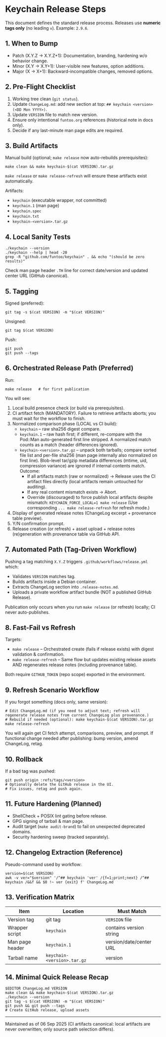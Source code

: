 # Keychain Release Steps

This document defines the standard release process. Releases use **numeric tags only** (no leading `v`). Example: `2.9.6`.

## 1. When to Bump
- Patch (X.Y.Z -> X.Y.Z+1): Documentation, branding, hardening w/o behavior change.
- Minor (X.Y -> X.Y+1): User-visible new features, option additions.
- Major (X -> X+1): Backward-incompatible changes, removed options.

## 2. Pre-Flight Checklist
1. Working tree clean (`git status`).
2. Update `ChangeLog.md`: add new section at top: `## keychain <version> (<DD Mon YYYY>)`.
3. Update `VERSION` file to match new version.
4. Ensure only intentional `funtoo.org` references (historical note in docs only).
5. Decide if any last-minute man page edits are required.

## 3. Build Artifacts
Manual build (optional; `make release` now auto-rebuilds prerequisites):
```
make clean && make keychain-$(cat VERSION).tar.gz
```
`make release` or `make release-refresh` will ensure these artifacts exist automatically.

Artifacts:
- `keychain` (executable wrapper, not committed)
- `keychain.1` (man page)
- `keychain.spec`
- `keychain.txt`
- `keychain-<version>.tar.gz`

## 4. Local Sanity Tests
```
./keychain --version
./keychain --help | head -20
grep -R "github.com/funtoo/keychain" . && echo "(should be zero results)"
```
Check man page header `.TH` line for correct date/version and updated center URL (GitHub canonical).

## 5. Tagging
Signed (preferred):
```
git tag -s $(cat VERSION) -m "$(cat VERSION)"
```
Unsigned:
```
git tag $(cat VERSION)
```
Push:
```
git push
git push --tags
```

## 6. Orchestrated Release Path (Preferred)
Run:
```
make release   # for first publication
```
You will see:
1. Local build presence check (or build via prerequisites).
2. CI artifact fetch (MANDATORY). Failure to retrieve artifacts aborts; you must wait for the workflow to finish.
3. Normalized comparison phase (LOCAL vs CI build):
   * `keychain` – raw sha256 digest compare.
   * `keychain.1` – raw hash first; if different, re-compare with the Pod::Man auto-generated first line stripped. A normalized match counts as a match (header differences ignored).
   * `keychain-<version>.tar.gz` – unpack both tarballs; compare sorted file list and per-file sha256 (man page internally also normalized on first line). Blob-level tar/gzip metadata differences (mtime, uid, compression variance) are ignored if internal contents match.
   Outcome:
     - If all artifacts match (raw or normalized) -> Release uses the CI artifact files directly (local artifacts remain untouched for auditing).
     - If any real content mismatch exists -> Abort.
     - Override (discouraged) to force publish local artifacts despite mismatch: `KEYCHAIN_FORCE_LOCAL=1 make release`
   (Use corresponding `... make release-refresh` for refresh mode.)
4. Display of generated release notes (ChangeLog excerpt + provenance table preview).
5. Y/N confirmation prompt.
6. Release creation (or refresh) + asset upload + release notes (re)generation with provenance table via GitHub API.

## 7. Automated Path (Tag-Driven Workflow)
Pushing a tag matching `X.Y.Z` triggers `.github/workflows/release.yml` which:
- Validates `VERSION` matches tag.
- Builds artifacts inside a Debian container.
- Extracts ChangeLog section into `.release-notes.md`.
- Uploads a private workflow artifact bundle (NOT a published GitHub Release).

Publication only occurs when you run `make release` (or refresh) locally; CI never auto-publishes.

## 8. Fast-Fail vs Refresh
Targets:
- `make release` – Orchestrated create (fails if release exists) with digest validation & confirmation.
- `make release-refresh` – Same flow but updates existing release assets AND regenerates release notes (including provenance table).

Both require `GITHUB_TOKEN` (repo scope) exported in the environment.

## 9. Refresh Scenario Workflow
If you forgot something (docs only, same version):
```
# Edit ChangeLog.md (if you need to adjust text; refresh will regenerate release notes from current ChangeLog plus provenance.)
# Rebuild if needed (optional): make keychain-$(cat VERSION).tar.gz
make release-refresh
```
You will again get CI fetch attempt, comparisons, preview, and prompt.
If functional change needed after publishing: bump version, amend ChangeLog, retag.

## 10. Rollback
If a bad tag was pushed:
```
git push origin :refs/tags/<version>
# Optionally delete the GitHub release in the UI.
# Fix issues, retag and push again.
```

## 11. Future Hardening (Planned)
- ShellCheck + POSIX lint gating before release.
- GPG signing of tarball & man page.
- Audit target (`make audit-brand`) to fail on unexpected deprecated domains.
- Security hardening sweep (tracked separately).

## 12. Changelog Extraction (Reference)
Pseudo-command used by workflow:
```
version=$(cat VERSION)
awk -v ver="$version" '/^## keychain 'ver' /{f=1;print;next} /^## keychain /&&f && $0 !~ ver {exit} f' ChangeLog.md
```

## 13. Verification Matrix
| Item | Location | Must Match |
|------|----------|-----------|
| Version tag | git tag | `VERSION` file |
| Wrapper script | `keychain` | contains version string |
| Man page header | `keychain.1` | version/date/center URL |
| Tarball name | `keychain-<version>.tar.gz` | version |

## 14. Minimal Quick Release Recap
```
$EDITOR ChangeLog.md VERSION
make clean && make keychain-$(cat VERSION).tar.gz
./keychain --version
git tag -s $(cat VERSION) -m "$(cat VERSION)"
git push && git push --tags
# Create GitHub release, upload assets
```

---
Maintained as of 06 Sep 2025 (CI artifacts canonical: local artifacts are never overwritten; only source path selection differs).
